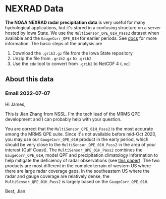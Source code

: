 # NEXRAD Data

**The NOAA NEXRAD radar precipitation data** is very useful for many hydrological applications, but it's stored in a confusing structure on a server hosted by Iowa State.
We use the `MultiSensor_QPE_01H_Pass2` dataset when available and the `GaugeCorr_QPE_01H` for earlier periods.
See [docs](./doc/) for more information.
The basic steps of the analysis are

1. Download the `.grib2.gz` file from the Iowa State repository
1. Unzip the file from `.grib2.gz` to `.grib2`
1. Use the `cdo` tool to convert from `.grib2` to NetCDF 4 (`.nc`)

## About this data

### Email 2022-07-07

Hi James,

This is Jian Zhang from NSSL.
I'm the tech lead of the MRMS QPE development and I can probably help with your question.

You are correct that the `MultiSensor_QPE_01H_Pass2` is the most accurate among the MRMS QPE suite.
Since it's not available before mid-Oct 2020, you may use our `GaugeCorr_QPE_01H` product in the early period, which should be very close to the `MultiSensor_QPE_01H_Pass2` in the area of your interest (Gulf Coast).
The `MultiSensor_QPE_01H_Pass2` combines the `GaugeCorr_QPE_01H`, model QPF and precipitation climatology information to help mitigate the deficiency of radar observations (see [this paper](https://doi.org/10.1175/JHM-D-19-0264.1)).
The two products are most different in the complex terrain of western US where there are large radar coverage gaps.
In the southeastern US where the radar and gauge coverage are relatively dense, the `MultiSensor_QPE_01H_Pass2` is largely based on the `GaugeCorr_QPE_01H`.

Best,
Jian
